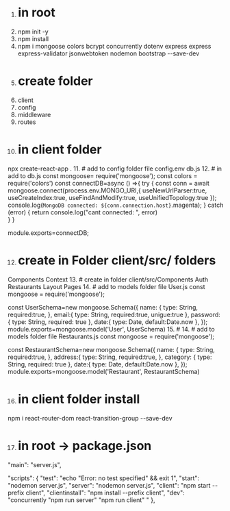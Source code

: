 1. # in root
2. npm init -y
3. npm install
4. npm i mongoose colors bcrypt concurrently dotenv express express express-validator jsonwebtoken nodemon  bootstrap --save-dev
5. # create folder
6. client
7. config
8. middleware
9. routes
10. # in client folder
npx create-react-app .
11. # add to config folder file 
config.env
db.js
12. # in add to db.js
const mongoose= require('mongoose');
const colors = require('colors')
const connectDB=async () =>{
    try {
        const conn = await mongoose.connect(process.env.MONGO_URI,{
            useNewUrlParser:true,
            useCreateIndex:true,
            useFindAndModify:true,
            useUnifiedTopology:true
        });
        console.log(`MongoDB connected: ${conn.connection.host}`.magenta);
    } catch (error) {
        return console.log("cant connected: ", error)        
    }
} 

module.exports=connectDB;

12. # create in Folder client/src/ folders
Components
Context
13. # create in folder client/src/Components
Auth
Restaurants
Layout
Pages
14. # add to models folder file User.js 
const mongoose = require('mongoose');

const UserSchema=new mongoose.Schema({
    name: {
        type: String,
        required:true,
    },
    email:{
        type: String,
        required:true,
        unigue:true
    },
    password: {
        type: String,
        required: true
    },
    date:{
        type: Date,
        default:Date.now
    },
});
module.exports=mongoose.model('User', UserSchema)
15. # 14. # add to models folder file Restaurants.js 
const mongoose = require('mongoose');

const RestaurantSchema=new mongoose.Schema({
    name: {
        type: String,
        required:true,
    },
    address:{
        type: String,
        required:true,
    },
    category: {
        type: String,
        required: true
    },
    date:{
        type: Date,
        default:Date.now
    },
});
module.exports=mongoose.model('Restaurant', RestaurantSchema)

16. # in client folder install
npm i react-router-dom react-transition-group --save-dev 

17. # in root -> package.json
"main": "server.js",

 "scripts": {
    "test": "echo \"Error: no test specified\" && exit 1",
    "start": "nodemon server.js",
    "server": "nodemon server.js",
    "client": "npm start --prefix client",
    "clientinstall": "npm install --prefix client",
    "dev": "concurrently \"npm run server\" \"npm run client\" "
  },



